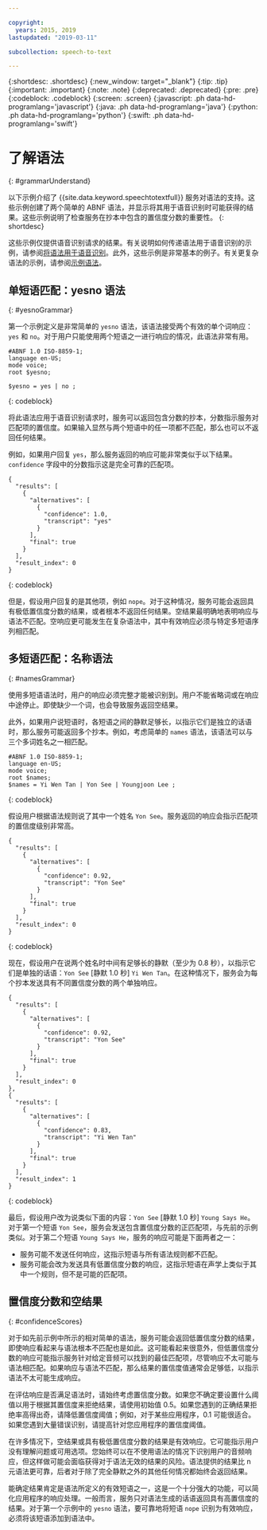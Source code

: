 ```yaml
---

copyright:
  years: 2015, 2019
lastupdated: "2019-03-11"

subcollection: speech-to-text

---
```


{:shortdesc: .shortdesc}
{:new_window: target="_blank"}
{:tip: .tip}
{:important: .important}
{:note: .note}
{:deprecated: .deprecated}
{:pre: .pre}
{:codeblock: .codeblock}
{:screen: .screen}
{:javascript: .ph data-hd-programlang='javascript'}
{:java: .ph data-hd-programlang='java'}
{:python: .ph data-hd-programlang='python'}
{:swift: .ph data-hd-programlang='swift'}

# 了解语法
{: #grammarUnderstand}

以下示例介绍了 {{site.data.keyword.speechtotextfull}} 服务对语法的支持。这些示例创建了两个简单的 ABNF 语法，并显示将其用于语音识别时可能获得的结果。这些示例说明了检查服务在抄本中包含的置信度分数的重要性。
{: shortdesc}

这些示例仅提供语音识别请求的结果。有关说明如何传递语法用于语音识别的示例，请参阅[将语法用于语音识别](/docs/services/speech-to-text/grammar-use.html)。此外，这些示例是非常基本的例子。有关更复杂语法的示例，请参阅[示例语法](/docs/services/speech-to-text/grammar-examples.html)。

## 单短语匹配：yesno 语法
{: #yesnoGrammar}

第一个示例定义是非常简单的 `yesno` 语法，该语法接受两个有效的单个词响应：`yes` 和 `no`。对于用户只能使用两个短语之一进行响应的情况，此语法非常有用。

```
#ABNF 1.0 ISO-8859-1;
language en-US;
mode voice;
root $yesno;

$yesno = yes | no ;
```
{: codeblock}

将此语法应用于语音识别请求时，服务可以返回包含分数的抄本，分数指示服务对匹配项的置信度。如果输入显然与两个短语中的任一项都不匹配，那么也可以不返回任何结果。

例如，如果用户回复 `yes`，那么服务返回的响应可能非常类似于以下结果。`confidence` 字段中的分数指示这是完全可靠的匹配项。

```
{
  "results": [
    {
      "alternatives": [
        {
          "confidence": 1.0,
          "transcript": "yes"
        }
      ],
      "final": true
    }
  ],
  "result_index": 0
}
```
{: codeblock}

但是，假设用户回复的是其他项，例如 `nope`。对于这种情况，服务可能会返回具有极低置信度分数的结果，或者根本不返回任何结果。空结果最明确地表明响应与语法不匹配。空响应更可能发生在复杂语法中，其中有效响应必须与特定多短语序列相匹配。

## 多短语匹配：名称语法
{: #namesGrammar}

使用多短语语法时，用户的响应必须完整才能被识别到。用户不能省略词或在响应中途停止。即使缺少一个词，也会导致服务返回空结果。

此外，如果用户说短语时，各短语之间的静默足够长，以指示它们是独立的话语时，那么服务可能返回多个抄本。例如，考虑简单的 `names` 语法，该语法可以与三个多词姓名之一相匹配。

```
#ABNF 1.0 ISO-8859-1;
language en-US;
mode voice;
root $names;
$names = Yi Wen Tan | Yon See | Youngjoon Lee ;
```
{: codeblock}

假设用户根据语法规则说了其中一个姓名 `Yon See`。服务返回的响应会指示匹配项的置信度级别非常高。

```
{
  "results": [
    {
      "alternatives": [
        {
          "confidence": 0.92,
          "transcript": "Yon See"
        }
      ],
      "final": true
    }
  ],
  "result_index": 0
}
```
{: codeblock}

现在，假设用户在说两个姓名时中间有足够长的静默（至少为 0.8 秒），以指示它们是单独的话语：`Yon See` [静默 1.0 秒] `Yi Wen Tan`。在这种情况下，服务会为每个抄本发送具有不同置信度分数的两个单独响应。

```
{
  "results": [
    {
      "alternatives": [
        {
          "confidence": 0.92,
          "transcript": "Yon See"
        }
      ],
      "final": true
    }
  ],
  "result_index": 0
},
{
  "results": [
    {
      "alternatives": [
        {
          "confidence": 0.83,
          "transcript": "Yi Wen Tan"
        }
      ],
      "final": true
    }
  ],
  "result_index": 1
}
```
{: codeblock}

最后，假设用户改为说类似下面的内容：`Yon See` [静默 1.0 秒] `Young Says He`。对于第一个短语 `Yon See`，服务会发送包含置信度分数的正匹配项，与先前的示例类似。对于第二个短语 `Young Says He`，服务的响应可能是下面两者之一：

-   服务可能不发送任何响应，这指示短语与所有语法规则都不匹配。
-   服务可能会改为发送具有低置信度分数的响应，这指示短语在声学上类似于其中一个规则，但不是可能的匹配项。

## 置信度分数和空结果
{: #confidenceScores}

对于如先前示例中所示的相对简单的语法，服务可能会返回低置信度分数的结果，即使响应看起来与语法根本不匹配也是如此。这可能看起来很意外，但低置信度分数的响应可能指示服务针对给定音频可以找到的最佳匹配项，尽管响应不太可能与语法相匹配。如果响应与语法不匹配，那么结果的置信度值通常会足够低，以指示语法不太可能生成响应。

在评估响应是否满足语法时，请始终考虑置信度分数。如果您不确定要设置什么阈值以用于根据其置信度来拒绝结果，请使用初始值 0.5。如果您遇到的正确结果拒绝率高得出奇，请降低置信度阈值；例如，对于某些应用程序，0.1 可能很适合。如果您遇到大量错误识别，请提高针对您应用程序的置信度阈值。

在许多情况下，空结果或具有极低置信度分数的结果是有效响应。它可能指示用户没有理解问题或可用选项。您始终可以在不使用语法的情况下识别用户的音频响应，但这样做可能会面临获得对于语法无效的结果的风险。语法提供的结果比 n 元语法更可靠，后者对于除了完全静默之外的其他任何情况都始终会返回结果。

能确定结果肯定是语法所定义的有效短语之一，这是一个十分强大的功能，可以简化应用程序的响应处理。一般而言，服务只对语法生成的话语返回具有高置信度的结果。对于第一个示例中的 `yesno` 语法，要可靠地将短语 `nope` 识别为有效响应，必须将该短语添加到语法中。
